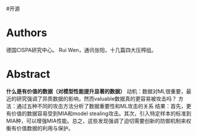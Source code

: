 #开源 
# Authors
德国CISPA研究中心。
Rui Wen，通讯张阳，十几篇四大压榨组。

# Abstract
**什么是有价值的数据（对模型性能提升显著的数据）**
动机：数据对ML很重要，最近的研究强调了异质数据的影响，然而valuable数据真的更容易被攻击吗？
方法：通过五种不同的攻击方法分析了数据重要性和ML攻击的关系
结果：首先，更有价值的数据容易受到MIA和model stealing攻击。其次，引入特定样本的标准到MIA种，可以增强MIA性能。总之，这些发现强调了迫切需要创新的防御机制来权衡有价值数据的利用与保护。
